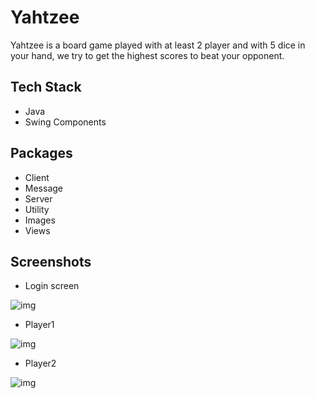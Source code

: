 # Yahtzee

Yahtzee is a board game played with at least 2 player and with 5 dice in your hand, we try to get the highest scores to beat your opponent.

## Tech Stack
- Java 
- Swing Components

## Packages
- Client 
- Message
- Server
- Utility
- Images
- Views

## Screenshots
- Login screen

![img](https://raw.githubusercontent.com/ahmetzumber/yahtzee-socket-programming/main/screenshots/login.PNG)

- Player1 

![img](https://raw.githubusercontent.com/ahmetzumber/yahtzee-socket-programming/main/screenshots/player1.PNG)

- Player2 

![img](https://raw.githubusercontent.com/ahmetzumber/yahtzee-socket-programming/main/screenshots/player2.PNG)
